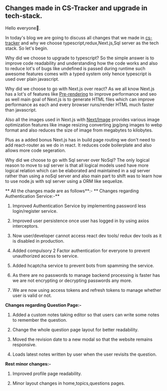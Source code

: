 ## Changes made in CS-Tracker and upgrade in tech-stack.

Hello everyone👋.

In today's blog we are going to discuss all changes that we made in [cs-tracker](https://cs-tracker.vercel.app/) and why we choose typescript,redux,Next.js,Sql server as the tech stack. So let's begin.

Why did we choose to upgrade to typescript?
So the simple answer is to improve code readability and understanding how the code works and also to reduce lot's of bugs like undefined is passed during runtime such awesome features comes with a typed system only hence typescript is used over plain javascript.

Why did we choose to go with Next.js over react?
As we all know Next.js has a lot's of features like [Pre-rendering](https://nextjs.org/docs/basic-features/pages) to improve performance and seo as well main goal of Next.js is to generate HTML files which can improve performance as each and every browser runs/render HTML much faster than javascript.

Also all the images used in Next.js with [Next/Image](https://nextjs.org/docs/basic-features/image-optimization) provides various image optimization features like image resizing converting jpg/png images to webp format and also reduces the size of image from megabytes to kilobytes.

Plus as a added bonus Next.js has in build page routing we don't need to add react-router as we do in react. It reduces code boilerplate and also allows more code segeration.

Why did we choose to go with Sql server over NoSql?
The only logical reason to move to sql server is that all  logical models used have more logical relation which can be elaborated and maintained in a sql server rather than using a noSql server and also main part to shift was to learn how to use node.js with sql server using a ORM like sequelize.

**
All the changes made are as follows**:-
**
Changes regarding Authentication Service:-**

1. Improved Authentication Service by implementing password less login/register service.

2. Improved user persistence once user has logged in by using axios interceptors.

3. Now user/developer cannot access react dev tools/ redux dev tools as it is disabled in production.

4. Added compulsory  2 Factor authentication for everyone to prevent unauthorized access to service.

5. Added hcaptcha service to prevent bots from spamming the service.

6. As there are no passwords to manage backend processing is faster has we are not encrypting or decrypting passwords any more.

7. We are now using access tokens and refresh tokens to manage whether user is valid or not.

**Changes regarding Question Page:-**

1. Added a custom notes taking editor so that users can write some notes to remember the question.

2. Change the whole question page layout for better readability.

3. Moved the revision date to a new modal so that the website remains responsive.

4. Loads latest notes written by user when the user revisits the question.

**Rest minor changes:-**

1. Improved profile page readability.

2. Minor layout changes in home,topics,questions pages.
